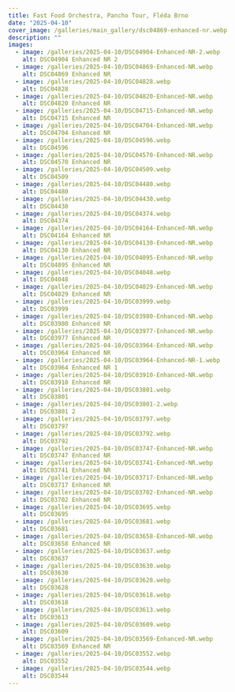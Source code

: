 ```yaml
---
title: Fast Food Orchestra, Pancho Tour, Fléda Brno
date: "2025-04-10"
cover_image: /galleries/main_gallery/dsc04869-enhanced-nr.webp
description: ""
images:
  - image: /galleries/2025-04-10/DSC04904-Enhanced-NR-2.webp
    alt: DSC04904 Enhanced NR 2
  - image: /galleries/2025-04-10/DSC04869-Enhanced-NR.webp
    alt: DSC04869 Enhanced NR
  - image: /galleries/2025-04-10/DSC04828.webp
    alt: DSC04828
  - image: /galleries/2025-04-10/DSC04820-Enhanced-NR.webp
    alt: DSC04820 Enhanced NR
  - image: /galleries/2025-04-10/DSC04715-Enhanced-NR.webp
    alt: DSC04715 Enhanced NR
  - image: /galleries/2025-04-10/DSC04704-Enhanced-NR.webp
    alt: DSC04704 Enhanced NR
  - image: /galleries/2025-04-10/DSC04596.webp
    alt: DSC04596
  - image: /galleries/2025-04-10/DSC04570-Enhanced-NR.webp
    alt: DSC04570 Enhanced NR
  - image: /galleries/2025-04-10/DSC04509.webp
    alt: DSC04509
  - image: /galleries/2025-04-10/DSC04480.webp
    alt: DSC04480
  - image: /galleries/2025-04-10/DSC04430.webp
    alt: DSC04430
  - image: /galleries/2025-04-10/DSC04374.webp
    alt: DSC04374
  - image: /galleries/2025-04-10/DSC04164-Enhanced-NR.webp
    alt: DSC04164 Enhanced NR
  - image: /galleries/2025-04-10/DSC04130-Enhanced-NR.webp
    alt: DSC04130 Enhanced NR
  - image: /galleries/2025-04-10/DSC04095-Enhanced-NR.webp
    alt: DSC04095 Enhanced NR
  - image: /galleries/2025-04-10/DSC04048.webp
    alt: DSC04048
  - image: /galleries/2025-04-10/DSC04029-Enhanced-NR.webp
    alt: DSC04029 Enhanced NR
  - image: /galleries/2025-04-10/DSC03999.webp
    alt: DSC03999
  - image: /galleries/2025-04-10/DSC03980-Enhanced-NR.webp
    alt: DSC03980 Enhanced NR
  - image: /galleries/2025-04-10/DSC03977-Enhanced-NR.webp
    alt: DSC03977 Enhanced NR
  - image: /galleries/2025-04-10/DSC03964-Enhanced-NR.webp
    alt: DSC03964 Enhanced NR
  - image: /galleries/2025-04-10/DSC03964-Enhanced-NR-1.webp
    alt: DSC03964 Enhanced NR 1
  - image: /galleries/2025-04-10/DSC03910-Enhanced-NR.webp
    alt: DSC03910 Enhanced NR
  - image: /galleries/2025-04-10/DSC03801.webp
    alt: DSC03801
  - image: /galleries/2025-04-10/DSC03801-2.webp
    alt: DSC03801 2
  - image: /galleries/2025-04-10/DSC03797.webp
    alt: DSC03797
  - image: /galleries/2025-04-10/DSC03792.webp
    alt: DSC03792
  - image: /galleries/2025-04-10/DSC03747-Enhanced-NR.webp
    alt: DSC03747 Enhanced NR
  - image: /galleries/2025-04-10/DSC03741-Enhanced-NR.webp
    alt: DSC03741 Enhanced NR
  - image: /galleries/2025-04-10/DSC03717-Enhanced-NR.webp
    alt: DSC03717 Enhanced NR
  - image: /galleries/2025-04-10/DSC03702-Enhanced-NR.webp
    alt: DSC03702 Enhanced NR
  - image: /galleries/2025-04-10/DSC03695.webp
    alt: DSC03695
  - image: /galleries/2025-04-10/DSC03681.webp
    alt: DSC03681
  - image: /galleries/2025-04-10/DSC03658-Enhanced-NR.webp
    alt: DSC03658 Enhanced NR
  - image: /galleries/2025-04-10/DSC03637.webp
    alt: DSC03637
  - image: /galleries/2025-04-10/DSC03630.webp
    alt: DSC03630
  - image: /galleries/2025-04-10/DSC03628.webp
    alt: DSC03628
  - image: /galleries/2025-04-10/DSC03618.webp
    alt: DSC03618
  - image: /galleries/2025-04-10/DSC03613.webp
    alt: DSC03613
  - image: /galleries/2025-04-10/DSC03609.webp
    alt: DSC03609
  - image: /galleries/2025-04-10/DSC03569-Enhanced-NR.webp
    alt: DSC03569 Enhanced NR
  - image: /galleries/2025-04-10/DSC03552.webp
    alt: DSC03552
  - image: /galleries/2025-04-10/DSC03544.webp
    alt: DSC03544
---
```

